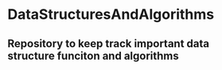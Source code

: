 # DataStructuresAndAlgorithms

## Repository to keep track important data structure funciton and algorithms


